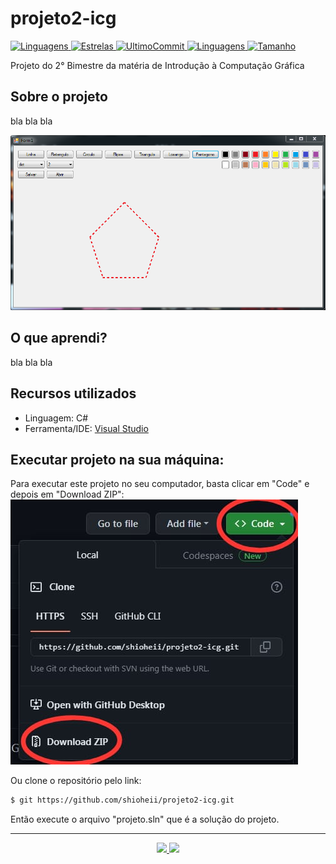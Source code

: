 # projeto2-icg
<a href="https://github.com/shioheii">
  <img alt="Linguagens" src="https://img.shields.io/badge/autor-Bruno%20Shiohei%20Kinoshita%20do%20Nascimento-DB3833">
</a>
<a href="#">
  <img alt="Estrelas" src="https://img.shields.io/github/stars/shioheii/projeto1-icg?color=DB3833">
</a>
<a href="#">
  <img alt="UltimoCommit" src="https://img.shields.io/github/last-commit/shioheii/projeto1-icg?color=DB3833">
</a>
<a href="#">
  <img alt="Linguagens" src="https://img.shields.io/github/languages/count/shioheii/projeto1-icg?color=DB3833">
</a>
<a href="#">
  <img alt="Tamanho" src="https://img.shields.io/github/languages/code-size/shioheii/projeto1-icg?color=DB3833">
</a><br />

Projeto do 2° Bimestre da matéria de Introdução à Computação Gráfica

## Sobre o projeto
bla bla bla

<img src="img/img1.PNG">

## O que aprendi?
bla bla bla

## Recursos utilizados
- Linguagem: C#
- Ferramenta/IDE: [Visual Studio](https://visualstudio.microsoft.com/pt-br/)

## Executar projeto na sua máquina:
Para executar este projeto no seu computador, basta clicar em "Code" e depois em "Download ZIP":
<img src="img/download_repositorio.jpeg">

Ou clone o repositório pelo link:
```bash
$ git https://github.com/shioheii/projeto2-icg.git
```

Então execute o arquivo "projeto.sln" que é a solução do projeto.

---

<p align="center">
  <a alt="Bruno Shiohei Kinoshita do Nascimento Linkedin" href="https://www.linkedin.com/in/bruno-shiohei/">
    <img src="https://img.shields.io/badge/LinkedIn-Bruno%20Shiohei%20Kinoshita%20do%20Nascimento-blue?logo=linkedin">
  </a>
  <a alt="Bruno Shiohei Kinoshita do Nascimento GitHub" href="https://github.com/shioheii">
    <img src="https://img.shields.io/badge/GitHub-shioheii-lightgrey?logo=github">
  </a>
</p>
